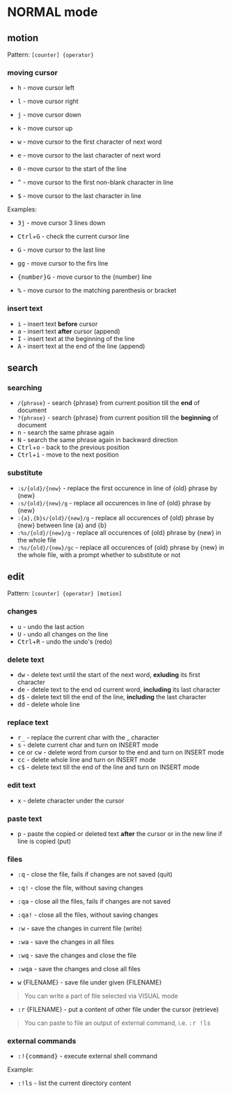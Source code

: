 # NORMAL mode

## motion
Pattern:
``[counter] {operator}``

### moving cursor
- <kbd>h</kbd> - move cursor left
- <kbd>l</kbd> - move cursor right
- <kbd>j</kbd> - move cursor down
- <kbd>k</kbd> - move cursor up

- <kbd>w</kbd> - move cursor to the first character of next word
- <kbd>e</kbd> - move cursor to the last character of next word
- <kbd>0</kbd> - move cursor to the start of the line
- <kbd>^</kbd> - move cursor to the first non-blank character in line
- <kbd>$</kbd> - move cursor to the last character in line

Examples:
- <kbd>3j</kbd> - move cursor 3 lines down

- <kbd>Ctrl</kbd>+<kbd>G</kbd> - check the current cursor line
- <kbd>G</kbd> - move cursor to the last line
- <kbd>gg</kbd> - move cursor to the firs line
- <kbd>{number}G</kbd> - move cursor to the {number} line

- <kbd>%</kbd> - move cursor to the matching parenthesis or bracket

### insert text
- <kbd>i</kbd> - insert text **before** cursor
- <kbd>a</kbd> - insert text **after** cursor (append)
- <kbd>I</kbd> - insert text at the beginning of the line
- <kbd>A</kbd> - insert text at the end of the line (append)

## search

### searching
- `/{phrase}` - search {phrase} from current position till the **end** of document
- `?{phrase}` - search {phrase} from current position till the **beginning** of document
- <kbd>n</kbd> - search the same phrase again
- <kbd>N</kbd> - search the same phrase again in backward direction
- <kbd>Ctrl</kbd>+<kbd>o</kbd> - back to the previous position
- <kbd>Ctrl</kbd>+<kbd>i</kbd> - move to the next position

### substitute
- `:s/{old}/{new}` - replace the first occurence in line of {old} phrase by {new}
- `:s/{old}/{new}/g` - replace all occurences in line of {old} phrase by {new}
- `:{a},{b}s/{old}/{new}/g` - replace all occurences of {old} phrase by {new} between line {a} and {b}
- `:%s/{old}/{new}/g` - replace all occurences of {old} phrase by {new} in the whole file
- `:%s/{old}/{new}/gc` - replace all occurences of {old} phrase by {new} in the whole file, with a prompt whether to substitute or not

## edit
Pattern:
``[counter] {operator} [motion]``

### changes
- <kbd>u</kbd> - undo the last action
- <kbd>U</kbd> - undo all changes on the line
- <kbd>Ctrl</kbd>+<kbd>R</kbd> - undo the undo's (redo)

### delete text
- <kbd>dw</kbd> - delete text until the start of the next word, **exluding** its first character
- <kbd>de</kbd> - detele text to the end od current word, **including** its last character
- <kbd>d$</kbd> - delete text till the end of the line, **including** the last character
- <kbd>dd</kbd> - delete whole line

### replace text
- <kbd>r_</kbd> - replace the current char with the _ character
- <kbd>s</kbd> - delete current char and turn on INSERT mode
- <kbd>ce</kbd> or <kbd>cw</kbd> - delete word from cursor to the end and turn on INSERT mode
- <kbd>cc</kbd> - delete whole line and turn on INSERT mode
- <kbd>c$</kbd> - delete text till the end of the line and turn on INSERT mode

### edit text
- <kbd>x</kbd> - delete character under the cursor

### paste text
- <kbd>p</kbd> - paste the copied or deleted text **after** the cursor or in the new line if line is copied (put)

### files
- <kbd>:q</kbd> - close the file, fails if changes are not saved (quit)
- <kbd>:q!</kbd> - close the file, without saving changes
- <kbd>:qa</kbd> - close all the files, fails if changes are not saved
- <kbd>:qa!</kbd> - close all the files, without saving changes

- <kbd>:w</kbd> - save the changes in current file (write)
- <kbd>:wa</kbd> - save the changes in all files
- <kbd>:wq</kbd> - save the changes and close the file
- <kbd>:wqa</kbd> - save the changes and close all files
- <kbd>w</kbd> {FILENAME} - save file under given {FILENAME}

> You can write a part of file selected via VISUAL mode

- <kbd>:r</kbd> {FILENAME} - put a content of other file under the cursor (retrieve)

> You can paste to file an output of external command, i.e. <kbd>:r !ls</kbd>

### external commands
- <kbd>:!{command}</kbd> - execute external shell command

Example:
- <kbd>:!ls</kbd> - list the current directory content

